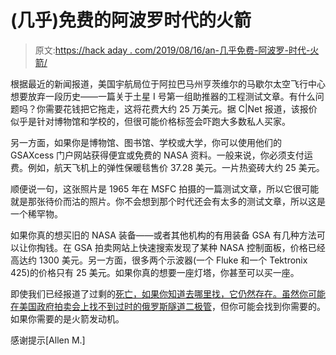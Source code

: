 # (几乎)免费的阿波罗时代的火箭

> 原文:[https://hack aday . com/2019/08/16/an-几乎免费-阿波罗-时代-火箭/](https://hackaday.com/2019/08/16/an-almost-free-apollo-era-rocket/)

根据最近的新闻报道，美国宇航局位于阿拉巴马州亨茨维尔的马歇尔太空飞行中心想要放弃一段历史——一篇关于土星 I 号第一组助推器的工程测试文章。有什么问题吗？你需要花钱把它拖走，这将花费大约 25 万美元。据 C|Net 报道，该报价似乎是针对博物馆和学校的，但很可能价格标签会吓跑大多数私人买家。

另一方面，如果你是博物馆、图书馆、学校或大学，你可以使用他们的 GSAXcess 门户网站获得便宜或免费的 NASA 资料。一般来说，你必须支付运费。例如，航天飞机上的弹性保暖毯售价 37.28 美元。一片热瓷砖大约 25 美元。

顺便说一句，这张照片是 1965 年在 MSFC 拍摄的一篇测试文章，所以它很可能就是那张待价而沽的照片。你不会想到那个时代还会有太多的测试文章，所以这是一个稀罕物。

如果你真的想买旧的 NASA 装备——或者其他机构的有用装备 GSA 有几种方法可以让你掏钱。在 GSA 拍卖网站上快速搜索发现了某种 NASA 控制面板，价格已经高达约 1300 美元。另一方面，很多两个示波器(一个 Fluke 和一个 Tektronix 425)的价格只有 25 美元。如果你真的想要一座灯塔，你甚至可以买一座。

即使我们已经报道了过剩的[死亡，如果你知道去哪里找，它仍然存在。虽然你可能在美国政府拍卖会上找不到](https://hackaday.com/2015/12/07/the-death-of-surplus/)[过时的俄罗斯隧道二极管](https://hackaday.com/2019/05/16/fun-with-negative-resistance-ii-unobtanium-russian-tunnel-diodes/)，但你可能会找到你需要的。如果你需要的是火箭发动机。

感谢提示[Allen M.]
